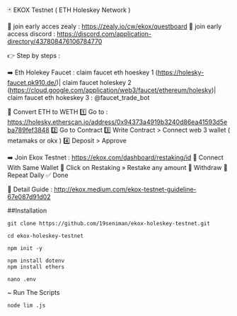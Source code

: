 🃏 EKOX Testnet ( ETH Holeskey Network )

📌 join early acces zealy : https://zealy.io/cw/ekox/questboard
📌 join early access discord : https://discord.com/application-directory/437808476106784770

 👉 Step by steps : 

➡️ Eth Holekey Faucet : claim faucet eth hoeskey 1 (https://holesky-faucet.pk910.de/)| claim faucet holeskey 2  (https://cloud.google.com/application/web3/faucet/ethereum/holesky)| claim faucet eth hokeskey 3 : @faucet_trade_bot

🔁 Convert ETH to WETH
1️⃣ Go to : https://holesky.etherscan.io/address/0x94373a4919b3240d86ea41593d5eba789fef3848
2️⃣ Go to Contract
3️⃣ Write Contract > Connect  web 3 wallet ( metamaks or okx )
4️⃣ Deposit > Approve

➡️ Join Ekox Testnet : https://ekox.com/dashboard/restaking/id
🔘 Connect With Same Wallet
🔘 Click on Restaking » Restake any amount
🔘 Withdraw
🔘 Repeat Daily
✅ Done

📕 Detail Guide : http://ekox.medium.com/ekox-testnet-guideline-67e087d91d02

##Installation

```
git clone https://github.com/19seniman/ekox-holeskey-testnet.git
```
```
cd ekox-holeskey-testnet
```
```
npm init -y
```
```
npm install dotenv
npm install ethers
```
```
nano .env
```

~ Run The Scripts 

```
node lim .js
```
